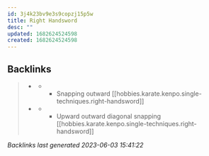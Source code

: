```yaml
---
id: 3j4k23bv9e3s9copzj15p5w
title: Right Handsword
desc: ""
updated: 1682624524598
created: 1682624524598
---
```


## Backlinks

> - [](..\techniques\hobbies.karate.kenpo.techniques.twin-kimono.md)
>   - - Snapping outward [[hobbies.karate.kenpo.single-techniques.right-handsword]]
> - [](..\techniques\lone-kimono.md)
>   - - Upward outward diagonal snapping [[hobbies.karate.kenpo.single-techniques.right-handsword]]

_Backlinks last generated 2023-06-03 15:41:22_


